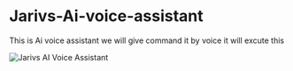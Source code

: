 # Jarivs-Ai-voice-assistant
This is Ai voice assistant we will give command it by voice it will excute this 

![Jarivs AI Voice Assistant](https://example.com/path/to/your/image.png)
